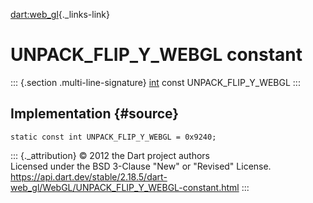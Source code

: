 [dart:web\_gl](../../dart-web_gl/dart-web_gl-library){._links-link}

UNPACK\_FLIP\_Y\_WEBGL constant
===============================

::: {.section .multi-line-signature}
[int](../../dart-core/int-class) const UNPACK\_FLIP\_Y\_WEBGL
:::

Implementation {#source}
--------------

``` {.language-dart data-language="dart"}
static const int UNPACK_FLIP_Y_WEBGL = 0x9240;
```

::: {._attribution}
© 2012 the Dart project authors\
Licensed under the BSD 3-Clause \"New\" or \"Revised\" License.\
<https://api.dart.dev/stable/2.18.5/dart-web_gl/WebGL/UNPACK_FLIP_Y_WEBGL-constant.html>
:::
